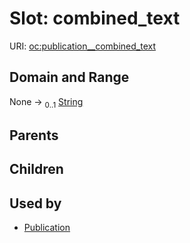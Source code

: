 
# Slot: combined_text




URI: [oc:publication__combined_text](http://w3id.org/ontogpt/ontology-class-templatepublication__combined_text)


## Domain and Range

None &#8594;  <sub>0..1</sub> [String](types/String.md)

## Parents


## Children


## Used by

 * [Publication](Publication.md)
